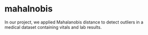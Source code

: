 # mahalnobis
In our project, we applied Mahalanobis distance to detect outliers in a medical dataset containing vitals and lab results.
